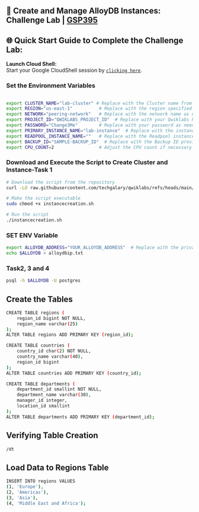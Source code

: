 
## 🚀 Create and Manage AlloyDB Instances: Challenge Lab | [GSP395](https://www.cloudskillsboost.google/focuses/50123?parent=catalog)


## 🌐 **Quick Start Guide to Complete the Challenge Lab:**

 **Launch Cloud Shell:**  
   Start your Google CloudShell session by [``clicking here``](https://console.cloud.google.com/home/dashboard?project=&pli=1&cloudshell=true).

### Set the Environment Variables #######
```bash

export CLUSTER_NAME="lab-cluster" # Replace with the Cluster name from Task 1
export REGION="us-east-1"          # Replace with the region specified in the lab
export NETWORK="peering-network"   # Replace with the network name as needed
export PROJECT_ID="QWIKLABS_PROJECT_ID"  # Replace with your Qwiklabs Project ID
export PASSWORD="Change3Me"        # Replace with your password as needed
export PRIMARY_INSTANCE_NAME="lab-instance"  # Replace with the instance name from Task 1
export READPOOL_INSTANCE_NAME=""   # Replace with the Readpool instance name from the lab
export BACKUP_ID="SAMPLE-BACKUP_ID"  # Replace with the Backup ID provided in the lab
export CPU_COUNT=2                 # Adjust the CPU count if necessary
```
### Download and Execute the Script to Create Cluster and Instance-Task 1 ###
```bash
# Download the script from the repository
curl -LO raw.githubusercontent.com/techgalary/qwiklabs/refs/heads/main/scripts/instancecreation.sh

# Make the script executable
sudo chmod +x instancecreation.sh

# Run the script
./instancecreation.sh
```
### SET ENV Variable ####
```bash
export ALLOYDB_ADDRESS="YOUR_ALLOYDB_ADDRESS"  # Replace with the private IP address of the AlloyDB instance
echo $ALLOYDB > alloydbip.txt
```
### Task2, 3 and 4 ###
``` bash
psql -h $ALLOYDB -U postgres
```
## Create the Tables ##
``` bash
CREATE TABLE regions (
    region_id bigint NOT NULL,
    region_name varchar(25)
);
ALTER TABLE regions ADD PRIMARY KEY (region_id);
```
```bash
CREATE TABLE countries (
    country_id char(2) NOT NULL,
    country_name varchar(40),
    region_id bigint
);
ALTER TABLE countries ADD PRIMARY KEY (country_id);
```
```bash
CREATE TABLE departments (
    department_id smallint NOT NULL,
    department_name varchar(30),
    manager_id integer,
    location_id smallint
);
ALTER TABLE departments ADD PRIMARY KEY (department_id);
```
## Verifying Table Creation ##
```bash
/dt
```
## Load Data to Regions Table ##
``` bash
INSERT INTO regions VALUES 
(1, 'Europe'), 
(2, 'Americas'), 
(3, 'Asia'), 
(4, 'Middle East and Africa');
```





